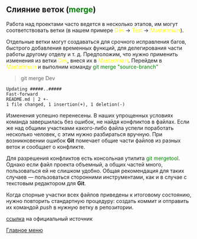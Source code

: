 ## Слияние веток (<span style="color: green">merge</span>)

Работа над проектами часто ведется в несколько этапов, им могут соответствовать ветки (в нашем примере <span style="color: yellow">Dev</span> → <span style="color: yellow">Test</span> → <span style="color: yellow">Master/main</span>). 

Отдельные ветки могут создаваться для срочного исправления багов, быстрого добавления временных функций, для делегирования части работы другому отделу и т. д. Предположим, что нужно применить изменения из ветки <span style="color: yellow">Dev</span>, внеся их в <span style="color: yellow">Master/main</span>. Перейдем в <span style="color: yellow">Master/main</span> и выполним команду <span style="color: green">git merge "source-branch"</span>


>git merge Dev

    Updating #####..#####  
    Fast-forward  
    README.md | 2 +-  
    1 file changed, 1 insertion(+), 1 deletion(-)

Изменения успешно перенесены. В наших упрощенных условиях команда завершилась без ошибок, не найдя конфликтов в файлах. Если же над общими участками какого-либо файла успели поработать несколько человек, с этим нужно разбираться вручную. При возникновении ошибок __Git__ помечает общие части файлов из разных веток и сообщает о конфликте.

Для разрешения конфликтов есть консольная утилита <span style="color: green">git mergetool</span>. Однако если файл проекта объемный, а общих частей много, пользоваться ей не слишком удобно. Общая рекомендация для таких случаев — пользоваться сторонними инструментами, как и в случае с текстовым редактором для __Git__.

Когда спорные участки всех файлов приведены к итоговому состоянию, нужно повторить стандартную процедуру: создать коммит и отправить их командой _push_ в нужную ветку в репозитории.

[ссылка](https://selectel.ru/blog/tutorials/git-setup-and-common-commands/) на официальный источник 

[Главное меню](./readme.md)
